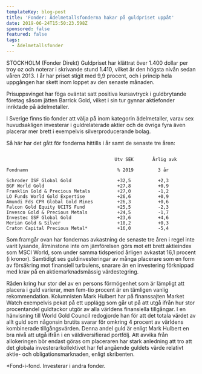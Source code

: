 ```yaml
---
templateKey: blog-post
title: 'Fonder: Ädelmetallsfonderna hakar på guldpriset uppåt'
date: 2019-06-24T15:50:23.598Z
sponsored: false
featured: false
tags:
  - Ädelmetallsfonder
---
```

STOCKHOLM (Fonder Direkt) Guldpriset har klättrat över 1.400 dollar per troy oz och noterar i skrivande stund 1.410, vilket är den högsta nivån sedan våren 2013. I år har priset stigit med 9,9 procent, och i princip hela uppgången har skett inom loppet av den senaste månaden.



Prisuppsvinget har föga oväntat satt positiva kursavtryck i guldbrytande företag såsom jätten Barrick Gold, vilket i sin tur gynnar aktiefonder inriktade på ädelmetaller.



I Sverige finns tio fonder att välja på inom kategorin ädelmetaller, varav sex huvudsakligen investerar i guldrelaterade aktier och de övriga fyra även placerar mer brett i exempelvis silverproducerande bolag.



Så här har det gått för fonderna hittills i år samt de senaste tre åren:

```

                                        Utv SEK       Årlig avk

Fondnamn                                 % 2019         3 år   

Schroder ISF Global Gold                 +32,5          +2,3   
BGF World Gold                           +27,8          +0,9   
Franklin Gold & Precious Metals          +27,0          -1,2   
LO Funds World Gold Expertise            +26,6          +0,9   
Amundi Fds CPR Global Gold Mines         +26,3          +0,6   
Falcon Gold Equity UCITS Fund            +25,5          -2,3   
Invesco Gold & Precious Metals           +24,5          -1,7   
Investec GSF Global Gold                 +23,6          +4,6   
Merian Gold & Silver                     +18,2          +0,3   
Craton Capital Precious Metal*           +16,0          -5,4   
```

Som framgår ovan har fondernas avkastning de senaste tre åren i regel inte varit lysande, åtminstone inte om jämförelsen görs mot ett brett aktieindex som MSCI World, som under samma tidsperiod årligen avkastat 16,1 procent (i kronor). Samtidigt ses guldinvesteringar av många placerare som en form av försäkring mot finansiell turbulens, snarare än en investering förknippad med krav på en aktiemarknadsmässig värdestegring.



Råden kring hur stor del av en persons förmögenhet som är lämpligt att placera i guld varierar, men fem-tio procent är en tämligen vanlig rekommendation. Kolumnisten Mark Hulbert har på finanssajten Market Watch exempelvis pekat på ett upplägg som går ut på att utgå ifrån hur stor procentandel guldtackor utgör av alla världens finansiella tillgångar. I en hänvisning till World Gold Council redogjorde han för att det totala värdet av allt guld som någonsin brutits svarar för omkring 4 procent av världens kombinerade tillgångsvärden. Denna andel guld är enligt Mark Hulbert en bra nivå att utgå ifrån i en väldiversifierad portfölj. Att avvika från allokeringen bör endast göras om placeraren har stark anledning att tro att det globala investerarkollektivet har fel angående guldets värde relativt aktie- och obligationsmarknaden, enligt skribenten.



*Fond-i-fond. Investerar i andra fonder.
